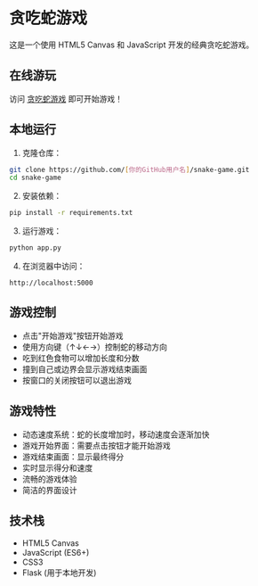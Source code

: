 # 贪吃蛇游戏

这是一个使用 HTML5 Canvas 和 JavaScript 开发的经典贪吃蛇游戏。

## 在线游玩

访问 [贪吃蛇游戏](https://[你的GitHub用户名].github.io/snake-game) 即可开始游戏！

## 本地运行

1. 克隆仓库：
```bash
git clone https://github.com/[你的GitHub用户名]/snake-game.git
cd snake-game
```

2. 安装依赖：
```bash
pip install -r requirements.txt
```

3. 运行游戏：
```bash
python app.py
```

4. 在浏览器中访问：
```
http://localhost:5000
```

## 游戏控制

- 点击"开始游戏"按钮开始游戏
- 使用方向键（↑↓←→）控制蛇的移动方向
- 吃到红色食物可以增加长度和分数
- 撞到自己或边界会显示游戏结束画面
- 按窗口的关闭按钮可以退出游戏

## 游戏特性

- 动态速度系统：蛇的长度增加时，移动速度会逐渐加快
- 游戏开始界面：需要点击按钮才能开始游戏
- 游戏结束画面：显示最终得分
- 实时显示得分和速度
- 流畅的游戏体验
- 简洁的界面设计

## 技术栈

- HTML5 Canvas
- JavaScript (ES6+)
- CSS3
- Flask (用于本地开发) 
